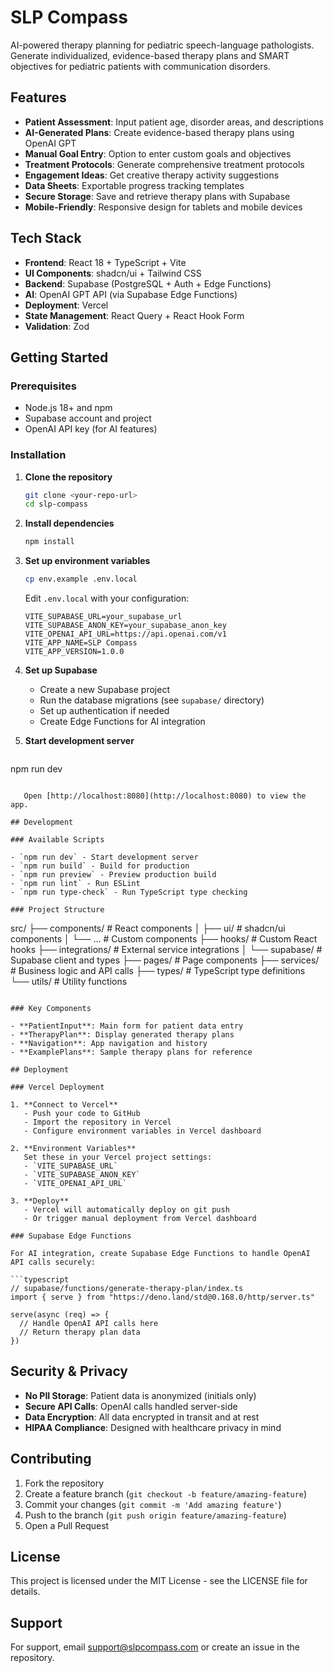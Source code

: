# SLP Compass

AI-powered therapy planning for pediatric speech-language pathologists. Generate individualized, evidence-based therapy plans and SMART objectives for pediatric patients with communication disorders.

## Features

- **Patient Assessment**: Input patient age, disorder areas, and descriptions
- **AI-Generated Plans**: Create evidence-based therapy plans using OpenAI GPT
- **Manual Goal Entry**: Option to enter custom goals and objectives
- **Treatment Protocols**: Generate comprehensive treatment protocols
- **Engagement Ideas**: Get creative therapy activity suggestions
- **Data Sheets**: Exportable progress tracking templates
- **Secure Storage**: Save and retrieve therapy plans with Supabase
- **Mobile-Friendly**: Responsive design for tablets and mobile devices

## Tech Stack

- **Frontend**: React 18 + TypeScript + Vite
- **UI Components**: shadcn/ui + Tailwind CSS
- **Backend**: Supabase (PostgreSQL + Auth + Edge Functions)
- **AI**: OpenAI GPT API (via Supabase Edge Functions)
- **Deployment**: Vercel
- **State Management**: React Query + React Hook Form
- **Validation**: Zod

## Getting Started

### Prerequisites

- Node.js 18+ and npm
- Supabase account and project
- OpenAI API key (for AI features)

### Installation

1. **Clone the repository**
   ```bash
   git clone <your-repo-url>
   cd slp-compass
   ```

2. **Install dependencies**
   ```bash
   npm install
   ```

3. **Set up environment variables**
   ```bash
   cp env.example .env.local
   ```
   
   Edit `.env.local` with your configuration:
   ```env
   VITE_SUPABASE_URL=your_supabase_url
   VITE_SUPABASE_ANON_KEY=your_supabase_anon_key
   VITE_OPENAI_API_URL=https://api.openai.com/v1
   VITE_APP_NAME=SLP Compass
   VITE_APP_VERSION=1.0.0
   ```

4. **Set up Supabase**
   - Create a new Supabase project
   - Run the database migrations (see `supabase/` directory)
   - Set up authentication if needed
   - Create Edge Functions for AI integration

5. **Start development server**
   ```bash
npm run dev
```

   Open [http://localhost:8080](http://localhost:8080) to view the app.

## Development

### Available Scripts

- `npm run dev` - Start development server
- `npm run build` - Build for production
- `npm run preview` - Preview production build
- `npm run lint` - Run ESLint
- `npm run type-check` - Run TypeScript type checking

### Project Structure

```
src/
├── components/          # React components
│   ├── ui/             # shadcn/ui components
│   └── ...             # Custom components
├── hooks/              # Custom React hooks
├── integrations/       # External service integrations
│   └── supabase/       # Supabase client and types
├── pages/              # Page components
├── services/           # Business logic and API calls
├── types/              # TypeScript type definitions
└── utils/              # Utility functions
```

### Key Components

- **PatientInput**: Main form for patient data entry
- **TherapyPlan**: Display generated therapy plans
- **Navigation**: App navigation and history
- **ExamplePlans**: Sample therapy plans for reference

## Deployment

### Vercel Deployment

1. **Connect to Vercel**
   - Push your code to GitHub
   - Import the repository in Vercel
   - Configure environment variables in Vercel dashboard

2. **Environment Variables**
   Set these in your Vercel project settings:
   - `VITE_SUPABASE_URL`
   - `VITE_SUPABASE_ANON_KEY`
   - `VITE_OPENAI_API_URL`

3. **Deploy**
   - Vercel will automatically deploy on git push
   - Or trigger manual deployment from Vercel dashboard

### Supabase Edge Functions

For AI integration, create Supabase Edge Functions to handle OpenAI API calls securely:

```typescript
// supabase/functions/generate-therapy-plan/index.ts
import { serve } from "https://deno.land/std@0.168.0/http/server.ts"

serve(async (req) => {
  // Handle OpenAI API calls here
  // Return therapy plan data
})
```

## Security & Privacy

- **No PII Storage**: Patient data is anonymized (initials only)
- **Secure API Calls**: OpenAI calls handled server-side
- **Data Encryption**: All data encrypted in transit and at rest
- **HIPAA Compliance**: Designed with healthcare privacy in mind

## Contributing

1. Fork the repository
2. Create a feature branch (`git checkout -b feature/amazing-feature`)
3. Commit your changes (`git commit -m 'Add amazing feature'`)
4. Push to the branch (`git push origin feature/amazing-feature`)
5. Open a Pull Request

## License

This project is licensed under the MIT License - see the LICENSE file for details.

## Support

For support, email support@slpcompass.com or create an issue in the repository.
